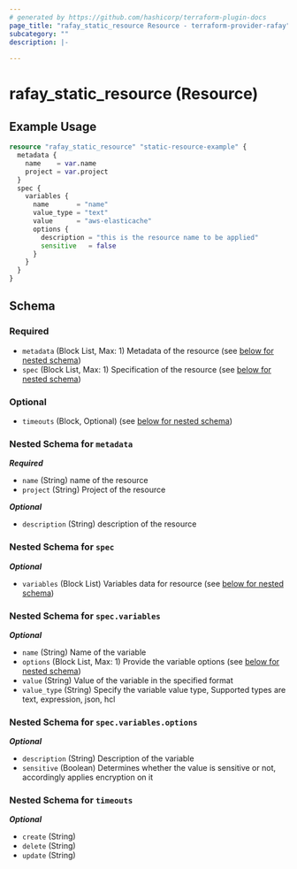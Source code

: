 ```yaml
---
# generated by https://github.com/hashicorp/terraform-plugin-docs
page_title: "rafay_static_resource Resource - terraform-provider-rafay"
subcategory: ""
description: |-
  
---
```


# rafay_static_resource (Resource)



## Example Usage

```terraform
resource "rafay_static_resource" "static-resource-example" {
  metadata {
    name    = var.name
    project = var.project
  }
  spec {
    variables {
      name       = "name"
      value_type = "text"
      value      = "aws-elasticache"
      options {
        description = "this is the resource name to be applied"
        sensitive   = false
      }
    }
  }
}
```

<!-- schema generated by tfplugindocs -->
## Schema

### Required

- `metadata` (Block List, Max: 1) Metadata of the resource (see [below for nested schema](#nestedblock--metadata))
- `spec` (Block List, Max: 1) Specification of the resource (see [below for nested schema](#nestedblock--spec))

### Optional

- `timeouts` (Block, Optional) (see [below for nested schema](#nestedblock--timeouts))

<a id="nestedblock--metadata"></a>
### Nested Schema for `metadata`

***Required***

- `name` (String) name of the resource
- `project` (String) Project of the resource

***Optional***

- `description` (String) description of the resource


<a id="nestedblock--spec"></a>
### Nested Schema for `spec`

***Optional***

- `variables` (Block List) Variables data for resource (see [below for nested schema](#nestedblock--spec--variables))

<a id="nestedblock--spec--variables"></a>
### Nested Schema for `spec.variables`

***Optional***

- `name` (String) Name of the variable
- `options` (Block List, Max: 1) Provide the variable options (see [below for nested schema](#nestedblock--spec--variables--options))
- `value` (String) Value of the variable in the specified format
- `value_type` (String) Specify the variable value type, Supported types are text, expression, json, hcl

<a id="nestedblock--spec--variables--options"></a>
### Nested Schema for `spec.variables.options`

***Optional***

- `description` (String) Description of the variable
- `sensitive` (Boolean) Determines whether the value is sensitive or not, accordingly applies encryption on it

<a id="nestedblock--timeouts"></a>
### Nested Schema for `timeouts`

***Optional***

- `create` (String)
- `delete` (String)
- `update` (String)


